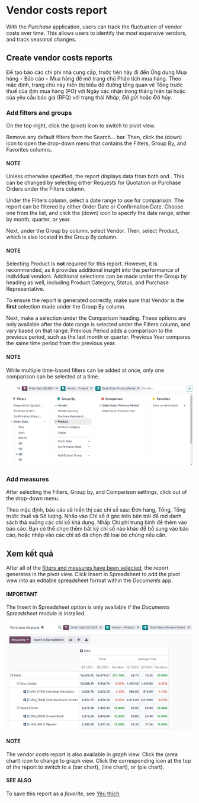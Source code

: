 # Vendor costs report

With the *Purchase* application, users can track the fluctuation of vendor costs over time. This
allows users to identify the most expensive vendors, and track seasonal changes.

## Create vendor costs reports

Để tạo báo cáo chi phí nhà cung cấp, trước tiên hãy đi đến Ứng dụng Mua hàng ‣ Báo cáo ‣ Mua hàng để mở trang chủ Phân tích mua hàng. Theo mặc định, trang chủ này hiển thị biểu đồ đường tổng quan về Tổng trước thuế của đơn mua hàng (PO) với Ngày xác nhận trong tháng hiện tại hoặc của yêu cầu báo giá (RFQ) với trạng thái *Nháp*,  *Đã gửi* hoặc  *Đã hủy*.

<a id="purchase-vender-cost-report-filters"></a>

### Add filters and groups

On the top-right, click the <i class="oi oi-view-pivot"></i> (pivot) icon to switch to pivot view.

Remove any default filters from the Search... bar. Then, click the <i class="fa fa-caret-down"></i> (down) icon to open the
drop-down menu that contains the Filters, Group By, and
Favorites columns.

#### NOTE
Unless otherwise specified, the report displays data from both  and . This can be
changed by selecting either Requests for Quotation or Purchase Orders
under the Filters column.

Under the Filters column, select a date range to use for comparison. The report can be
filtered by either Order Date or Confirmation Date. Choose one from the
list, and click the <i class="fa fa-caret-down"></i> (down) icon to specify the date range, either by month, quarter, or year.

Next, under the Group by column, select Vendor. Then, select
Product, which is also located in the Group By column.

#### NOTE
Selecting Product is **not** required for this report. However, it is recommended, as
it provides additional insight into the performance of individual vendors. Additional selections
can be made under the Group by heading as well, including Product
Category, Status, and Purchase Representative.

To ensure the report is generated correctly, make sure that Vendor is the **first**
selection made under the Group By column.

Next, make a selection under the Comparison heading. These options are only available
after the date range is selected under the Filters column, and vary based on that range.
Previous Period adds a comparison to the previous period, such as the last month or
quarter. Previous Year compares the same time period from the previous year.

#### NOTE
While multiple time-based filters can be added at once, only one comparison can be selected at a
time.

![The drop-down menu of filters, group by and comparison options for the vendor costs report.](vendor_costs_report/filters-groups.png)

### Add measures

After selecting the Filters, Group by, and Comparison settings,
click out of the drop-down menu.

Theo mặc định, báo cáo sẽ hiển thị các chỉ số sau: Đơn hàng, Tổng, Tổng trước thuế và Số lượng. Nhấp vào Chỉ số ở góc trên bên trái để mở danh sách thả xuống các chỉ số khả dụng. Nhấp Chi phí trung bình để thêm vào báo cáo. Bạn có thể chọn thêm bất kỳ chỉ số nào khác để bổ sung vào báo cáo, hoặc nhấp vào các chỉ số đã chọn để loại bỏ chúng nếu cần.

## Xem kết quả

After all of the [filters and measures have been selected](#purchase-vender-cost-report-filters), the report generates in the pivot view. Click
Insert in Spreadsheet to add the pivot view into an editable spreadsheet format within
the *Documents* app.

#### IMPORTANT
The Insert in Spreadsheet option is only available if the *Documents Spreadsheet*
module is installed.

![A sample of a vendor costs report with the measures set as total and average costs.](vendor_costs_report/sample-vendor-report.png)

#### NOTE
The vendor costs report is also available in *graph* view. Click the <i class="fa fa-area-chart"></i>
(area chart) icon to change to graph view. Click the corresponding icon at the top of
the report to switch to a <i class="fa fa-bar-chart"></i> (bar chart), <i class="fa fa-line-chart"></i>
(line chart), or <i class="fa fa-pie-chart"></i> (pie chart).

#### SEE ALSO
To save this report as a *favorite*, see [Yêu thích](../../../essentials/search.md#search-favorites).
